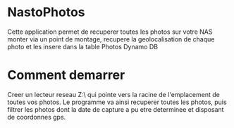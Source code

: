 # NastoPhotos

Cette application permet de recuperer toutes les photos sur votre NAS monter via un point de montage, recupere
la geolocalisation de chaque photo et les insere dans la table Photos Dynamo DB

# Comment demarrer

Creer un lecteur reseau Z:\ qui pointe vers la racine de l'emplacement de toutes vos photos.
Le programme va ainsi recuperer toutes les photos, puis filtrer les photos dont la date de capture
a pu etre determinee et disposant de coordonnes gps.


